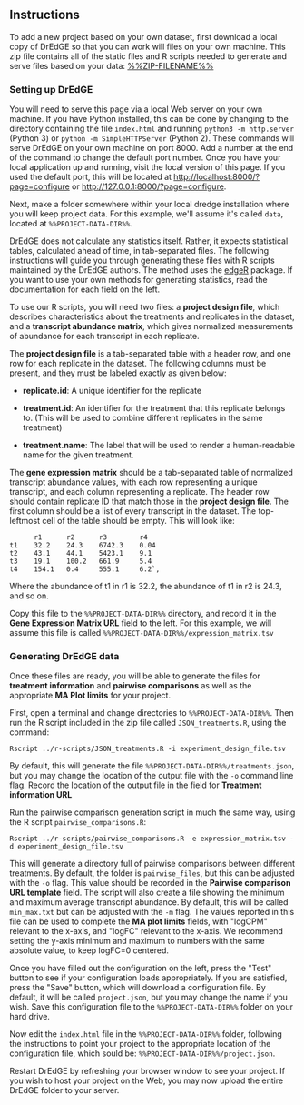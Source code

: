 <!--
Variables which will be replaced:

%%VERSION%%          - The version number of DrEdGE (e.g. 5.1.3)

%%VERSION-PREFIXED%% - The prefixed version number (e.g. dredge-5.1.3) that will
                       be the basis of the DrEdGE directory and zip file.

%%ZIP-FILENAME%%     - The name of the zipfile for the current version of DrEdGE

%%PROJECT-DIR%%      - The directory in which the DrEdGE index.html file will live

%%PROJECT-DATA-DIR%% - The directory in which the project configuration files will live

-->
## Instructions

To add a new project based on your own dataset, first download a local copy of DrEdGE so that you can work will files on your own machine. This zip file contains all of the static files and R scripts needed to generate and serve files based on your data: [%%ZIP-FILENAME%%](%%ZIP-FILENAME%%)

### Setting up DrEdGE

You will need to serve this page via a local Web server on your own machine. If you have Python installed, this can be done by changing to the directory containing the file `index.html` and running `python3 -m http.server` (Python 3) or `python -m SimpleHTTPServer` (Python 2). These commands will serve DrEdGE on your own machine on port 8000. Add a number at the end of the command to change the default port number. Once you have your local application up and running, visit the local version of this page. If you used the default port, this will be located at <http://localhost:8000/?page=configure> or <http://127.0.0.1:8000/?page=configure>.

Next, make a folder somewhere within your local dredge installation where you will keep project data. For this example, we'll assume it's called `data`, located at `%%PROJECT-DATA-DIR%%`.

DrEdGE does not calculate any statistics itself. Rather, it expects statistical tables, calculated ahead of time, in tab-separated files. The following instructions will guide you through generating these files with R scripts maintained by the DrEdGE authors. The method uses the [edgeR](https://doi.org/doi:10.18129/B9.bioc.edgeR) package. If you want to use your own methods for generating statistics, read the documentation for each field on the left.

To use our R scripts, you will need two files: a **project design file**, which describes characteristics about the treatments and replicates in the dataset, and a **transcript abundance matrix**, which gives normalized measurements of abundance for each transcript in each replicate.

The **project design file** is a tab-separated table with a header row, and one row for each replicate in the dataset. The following columns must be present, and they must be labeled exactly as given below:

* **replicate.id**: A unique identifier for the replicate

* **treatment.id**: An identifier for the treatment that this replicate belongs to. (This will be used to combine different replicates in the same treatment)

* **treatment.name**: The label that will be used to render a human-readable name for the given treatment.

The **gene expression matrix** should be a tab-separated table of normalized transcript abundance values, with each row representing a unique transcript, and each column representing a replicate. The header row should contain replicate ID that match those in the **project design file**. The first column should be a list of every transcript in the dataset. The top-leftmost cell of the table should be empty. This will look like:

```
      r1      r2      r3        r4
t1    32.2    24.3    6742.3    0.04
t2    43.1    44.1    5423.1    9.1
t3    19.1    100.2   661.9     5.4
t4    154.1   0.4     555.1     6.2`,
```

Where the abundance of t1 in r1 is 32.2, the abundance of t1 in r2 is 24.3, and so on.

Copy this file to the `%%PROJECT-DATA-DIR%%` directory, and record it in the **Gene Expression Matrix URL** field to the left. For this example, we will assume this file is called `%%PROJECT-DATA-DIR%%/expression_matrix.tsv`

### Generating DrEdGE data

Once these files are ready, you will be able to generate the files for **treatment information** and **pairwise comparisons** as well as the appropriate **MA Plot limits** for your project.

First, open a terminal and change directories to `%%PROJECT-DATA-DIR%%`. Then run the R script included in the zip file called `JSON_treatments.R`, using the command:

```
Rscript ../r-scripts/JSON_treatments.R -i experiment_design_file.tsv
```

By default, this will generate the file `%%PROJECT-DATA-DIR%%/treatments.json`, but you may change the location of the output file with the `-o` command line flag. Record the location of the output file in the field for **Treatment information URL**

Run the pairwise comparison generation script in much the same way, using the R script `pairwise_comparisons.R`:

```
Rscript ../r-scripts/pairwise_comparisons.R -e expression_matrix.tsv -d experiment_design_file.tsv
```

This will generate a directory full of pairwise comparisons between different treatments. By default, the folder is `pairwise_files`, but this can be adjusted with the `-o` flag. This value should be recorded in the **Pairwise comparison URL template** field. The script will also create a file showing the minimum and maximum average transcript abundance. By default, this will be called `min_max.txt` but can be adjusted with the `-m` flag. The values reported in this file can be used to complete the **MA plot limits** fields, with "logCPM" relevant to the x-axis, and "logFC" relevant to the x-axis. We recommend setting the y-axis minimum and maximum to numbers with the same absolute value, to keep logFC=0 centered.

Once you have filled out the configuration on the left, press the "Test" button to see if your configuration loads appropriately. If you are satisfied, press the "Save" button, which will download a configuration file. By default, it will be called `project.json`, but you may change the name if you wish. Save this configuration file to the `%%PROJECT-DATA-DIR%%` folder on your hard drive. 

Now edit the `index.html` file in the `%%PROJECT-DATA-DIR%%` folder, following the instructions to point your project to the appropriate location of the configuration file, which sould be: `%%PROJECT-DATA-DIR%%/project.json`.

Restart DrEdGE by refreshing your browser window to see your project. If you wish to host your project on the Web, you may now upload the entire DrEdGE folder to your server.
